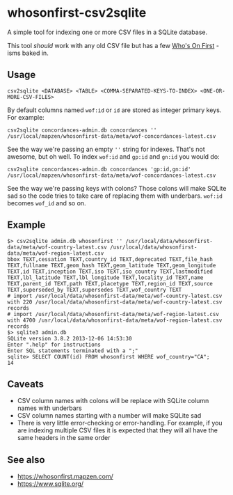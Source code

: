 # whosonfirst-csv2sqlite

A simple tool for indexing one or more CSV files in a SQLite database.

This tool _should_ work with any old CSV file but has a few [Who's On First](https://whosonfirst.mapzen.com) -isms baked in.
 
## Usage

```
csv2sqlite <DATABASE> <TABLE> <COMMA-SEPARATED-KEYS-TO-INDEX> <ONE-OR-MORE-CSV-FILES>
```

By default columns named `wof:id` or `id` are stored as integer primary keys. For example:

```
csv2sqlite concordances-admin.db concordances '' /usr/local/mapzen/whosonfirst-data/meta/wof-concordances-latest.csv 
```

See the way we're passing an empty `''` string for indexes. That's not awesome, but oh well. To index `wof:id` and `gp:id` and `gn:id` you would do:

```
csv2sqlite concordances-admin.db concordances 'gp:id,gn:id' /usr/local/mapzen/whosonfirst-data/meta/wof-concordances-latest.csv 
```

See the way we're passing keys with colons? Those colons will make SQLite sad so the code tries to take care of replacing them with underbars. `wof:id` becomes `wof_id` and so on.

## Example

```
$> csv2sqlite admin.db whosonfirst '' /usr/local/data/whosonfirst-data/meta/wof-country-latest.csv /usr/local/data/whosonfirst-data/meta/wof-region-latest.csv 
bbox TEXT,cessation TEXT,country_id TEXT,deprecated TEXT,file_hash TEXT,fullname TEXT,geom_hash TEXT,geom_latitude TEXT,geom_longitude TEXT,id TEXT,inception TEXT,iso TEXT,iso_country TEXT,lastmodified TEXT,lbl_latitude TEXT,lbl_longitude TEXT,locality_id TEXT,name TEXT,parent_id TEXT,path TEXT,placetype TEXT,region_id TEXT,source TEXT,superseded_by TEXT,supersedes TEXT,wof_country TEXT
# import /usr/local/data/whosonfirst-data/meta/wof-country-latest.csv with 220 /usr/local/data/whosonfirst-data/meta/wof-country-latest.csv records
# import /usr/local/data/whosonfirst-data/meta/wof-region-latest.csv with 4700 /usr/local/data/whosonfirst-data/meta/wof-region-latest.csv records
$> sqlite3 admin.db 
SQLite version 3.8.2 2013-12-06 14:53:30
Enter ".help" for instructions
Enter SQL statements terminated with a ";"
sqlite> SELECT COUNT(id) FROM whosonfirst WHERE wof_country="CA";
14
```

## Caveats

* CSV column names with colons will be replace with SQLite column names with underbars
* CSV column names starting with a number will make SQLite sad
* There is very little error-checking or error-handling. For example, if you are indexing multiple CSV files it is expected that they will all have the same headers in the same order

## See also

* https://whosonfirst.mapzen.com/
* https://www.sqlite.org/